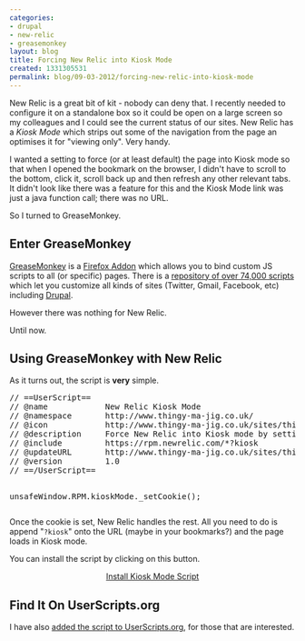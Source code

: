 ```yaml
---
categories:
- drupal
- new-relic
- greasemonkey
layout: blog
title: Forcing New Relic into Kiosk Mode
created: 1331305531
permalink: blog/09-03-2012/forcing-new-relic-into-kiosk-mode
---
```

<p>New Relic is a great bit of kit - nobody can deny that. I recently needed to configure it on a standalone box so it could be open on a large screen so my colleagues and I could see the current status of our sites. New Relic has a <em>Kiosk Mode</em> which strips out some of the navigation from the page an optimises it for "viewing only". Very handy.</p>
<!--break-->
<p>I wanted a setting to force (or at least default) the page into Kiosk mode so that when I opened the bookmark on the browser, I didn't have to scroll to the bottom, click it, scroll back up and then refresh any other relevant tabs. It didn't look like there was a feature for this and the Kiosk Mode link was just a java function call; there was no URL.</p>
<p>So I turned to GreaseMonkey.</p>
<h2>Enter GreaseMonkey</h2>
<p><a href="http://www.greasespot.net/">GreaseMonkey</a> is a <a href="https://addons.mozilla.org/en-US/firefox/addon/greasemonkey/">Firefox Addon</a> which allows you to bind custom JS scripts to all (or specific) pages. There is a <a href="http://userscripts.org/">repository of over 74,000 scripts</a> which let you customize all kinds of sites (Twitter, Gmail, Facebook, etc) including <a href="http://userscripts.org/tags/drupal">Drupal</a>.</p>
<p>However there was nothing for New Relic.</p>
<p>Until now.</p>
<h2>Using GreaseMonkey with New Relic</h2>
<p>As it turns out, the script is <strong>very</strong> simple.</p>
<pre language="javascript">
// ==UserScript==
// @name            New Relic Kiosk Mode
// @namespace       http://www.thingy-ma-jig.co.uk/
// @icon            http://www.thingy-ma-jig.co.uk/sites/thingy-ma-jig.co.uk/files/greasemonkey/NewRelic_inline_small.png
// @description     Force New Relic into Kiosk mode by setting the cookie on page load if ?kiosk is in the URL
// @include         https://rpm.newrelic.com/*?kiosk
// @updateURL       http://www.thingy-ma-jig.co.uk/sites/thingy-ma-jig.co.uk/files/greasemonkey/newrelic-kioskmode.user.js
// @version         1.0
// ==/UserScript==

unsafeWindow.RPM.kioskMode._setCookie();
</pre>
<p>Once the cookie is set, New Relic handles the rest. All you need to do is append "<code>?kiosk</code>" onto the URL (maybe in your bookmarks?) and the page loads in Kiosk mode.</p>
<p>You can install the script by clicking on this button.</p>
<p style="text-align:center"><a href="http://www.thingy-ma-jig.co.uk/sites/thingy-ma-jig.co.uk/files/greasemonkey/newrelic-kioskmode.user.js" class="button blue bigbutton">Install Kiosk Mode Script</a></p>
<h2>Find It On UserScripts.org</h2>
<p>I have also <a href="http://userscripts.org/scripts/show/127956">added the script to UserScripts.org</a>, for those that are interested.</p>
